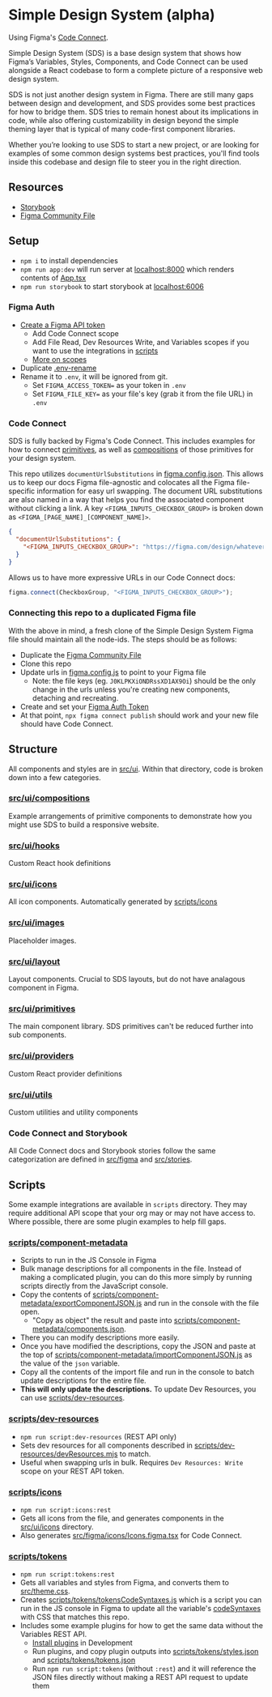 # Simple Design System (alpha)

Using Figma's [Code Connect](https://github.com/figma/code-connect).

Simple Design System (SDS) is a base design system that shows how Figma’s Variables, Styles, Components, and Code Connect can be used alongside a React codebase to form a complete picture of a responsive web design system.

SDS is not just another design system in Figma. There are still many gaps between design and development, and SDS provides some best practices for how to bridge them. SDS tries to remain honest about its implications in code, while also offering customizability in design beyond the simple theming layer that is typical of many code-first component libraries.

Whether you’re looking to use SDS to start a new project, or are looking for examples of some common design systems best practices, you'll find tools inside this codebase and design file to steer you in the right direction.

## Resources

- [Storybook](https://figma.github.io/sds/storybook)
- [Figma Community File](https://www.figma.com/community/file/1380235722331273046/simple-design-system)

## Setup

- `npm i` to install dependencies
- `npm run app:dev` will run server at [localhost:8000](http://localhost:8000) which renders contents of [App.tsx](src/App.tsx)
- `npm run storybook` to start storybook at [localhost:6006](http://localhost:6006)

### Figma Auth

- [Create a Figma API token](https://www.figma.com/developers/api#authentication)
  - Add Code Connect scope
  - Add File Read, Dev Resources Write, and Variables scopes if you want to use the integrations in [scripts](./scripts/)
  - [More on scopes](https://www.figma.com/developers/api#authentication-scopes)
- Duplicate [.env-rename](./.env-rename)
- Rename it to `.env`, it will be ignored from git.
  - Set `FIGMA_ACCESS_TOKEN=` as your token in `.env`
  - Set `FIGMA_FILE_KEY=` as your file's key (grab it from the file URL) in `.env`

### Code Connect

SDS is fully backed by Figma's Code Connect. This includes examples for how to connect [primitives](./src/figma/primitives/), as well as [compositions](./src/figma/compositions/) of those primitives for your design system.

This repo utilizes `documentUrlSubstitutions` in [figma.config.json](./figma.config.json). This allows us to keep our docs Figma file-agnostic and colocates all the Figma file-specific information for easy url swapping. The document URL substitutions are also named in a way that helps you find the associated component without clicking a link. A key `<FIGMA_INPUTS_CHECKBOX_GROUP>` is broken down as `<FIGMA_[PAGE_NAME]_[COMPONENT_NAME]>`.

```json
{
  "documentUrlSubstitutions": {
    "<FIGMA_INPUTS_CHECKBOX_GROUP>": "https://figma.com/design/whatever?node-id=123-456"
  }
}
```

Allows us to have more expressive URLs in our Code Connect docs:

```js
figma.connect(CheckboxGroup, "<FIGMA_INPUTS_CHECKBOX_GROUP>");
```

### Connecting this repo to a duplicated Figma file

With the above in mind, a fresh clone of the Simple Design System Figma file should maintain all the node-ids. The steps should be as follows:

- Duplicate the [Figma Community File](https://www.figma.com/community/file/1380235722331273046/simple-design-system)
- Clone this repo
- Update urls in [figma.config.js](./figma.config.js) to point to your Figma file
  - Note: the file keys (eg. `J0KLPKXiONDRssXD1AX9Oi`) should be the only change in the urls unless you're creating new components, detaching and recreating.
- Create and set your [Figma Auth Token](#figma-auth)
- At that point, `npx figma connect publish` should work and your new file should have Code Connect.

## Structure

All components and styles are in [src/ui](./src/ui). Within that directory, code is broken down into a few categories.

### [src/ui/compositions](./src/ui/compositions/)

Example arrangements of primitive components to demonstrate how you might use SDS to build a responsive website.

### [src/ui/hooks](./src/ui/hooks/)

Custom React hook definitions

### [src/ui/icons](./src/ui/icons/)

All icon components. Automatically generated by [scripts/icons](./scripts/icons)

### [src/ui/images](./src/ui/images/)

Placeholder images.

### [src/ui/layout](./src/ui/layout/)

Layout components. Crucial to SDS layouts, but do not have analagous component in Figma.

### [src/ui/primitives](./src/ui/primitives/)

The main component library. SDS primitives can't be reduced further into sub components.

### [src/ui/providers](./src/ui/providers/)

Custom React provider definitions

### [src/ui/utils](./src/ui/utils/)

Custom utilities and utility components

### Code Connect and Storybook

All Code Connect docs and Storybook stories follow the same categorization are defined in [src/figma](./src/figma) and [src/stories](./src/stories).

## Scripts

Some example integrations are available in `scripts` directory. They may require additional API scope that your org may or may not have access to. Where possible, there are some plugin examples to help fill gaps.

### [scripts/component-metadata](./scripts/component-metadata)

- Scripts to run in the JS Console in Figma
- Bulk manage descriptions for all components in the file. Instead of making a complicated plugin, you can do this more simply by running scripts directly from the JavaScript console.
- Copy the contents of [scripts/component-metadata/exportComponentJSON.js](./scripts/component-metadata/exportComponentJSON.js) and run in the console with the file open.
  - "Copy as object" the result and paste into [scripts/component-metadata/components.json](./scripts/component-metadata/components.json).
- There you can modify descriptions more easily.
- Once you have modified the descriptions, copy the JSON and paste at the top of [scripts/component-metadata/importComponentJSON.js](./scripts/component-metadata/importComponentJSON.js) as the value of the `json` variable.
- Copy all the contents of the import file and run in the console to batch update descriptions for the entire file.
- **This will only update the descriptions.** To update Dev Resources, you can use [scripts/dev-resources](#scriptsdev-resources).

### [scripts/dev-resources](./scripts/dev-resources)

- `npm run script:dev-resources` (REST API only)
- Sets dev resources for all components described in [scripts/dev-resources/devResources.mjs](./scripts/dev-resources/devResources.mjs) to match.
- Useful when swapping urls in bulk. Requires `Dev Resources: Write` scope on your REST API token.

### [scripts/icons](./scripts/icons)

- `npm run script:icons:rest`
- Gets all icons from the file, and generates components in the [src/ui/icons](./src/ui/icons) directory.
- Also generates [src/figma/icons/Icons.figma.tsx](./src/figma/icons/Icons.figma.tsx) for Code Connect.

### [scripts/tokens](./scripts/tokens)

- `npm run script:tokens:rest`
- Gets all variables and styles from Figma, and converts them to [src/theme.css](./src/theme.css).
- Creates [scripts/tokens/tokensCodeSyntaxes.js](./scripts/tokens/tokensCodeSyntaxes.js) which is a script you can run in the JS console in Figma to update all the variable's [codeSyntaxes](https://www.figma.com/plugin-docs/api/Variable/#codesyntax) with CSS that matches this repo.
- Includes some example plugins for how to get the same data without the Variables REST API.
  - [Install plugins](https://www.figma.com/plugin-docs/plugin-quickstart-guide/) in Development
  - Run plugins, and copy plugin outputs into [scripts/tokens/styles.json](./scripts/tokens/styles.json) and [scripts/tokens/tokens.json](./scripts/tokens/tokens.json)
  - Run `npm run script:tokens` (without `:rest`) and it will reference the JSON files directly without making a REST API request to update them
